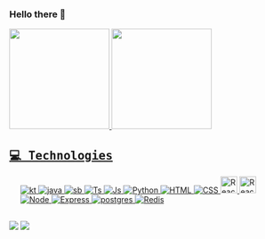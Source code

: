 ### Hello there 👋

<!--
**Biz1999/Biz1999** is a ✨ _special_ ✨ repository because its `README.md` (this file) appears on your GitHub profile.

Here are some ideas to get you started:

- 🔭 I’m currently working on ...
- 🌱 I’m currently learning ...
- 👯 I’m looking to collaborate on ...
- 🤔 I’m looking for help with ...
- 💬 Ask me about ...
- 📫 How to reach me: ...
- 😄 Pronouns: ...
- ⚡ Fun fact: ...
-->



 <div>
  <a href="https://github.com/biz1999">
  <img height="180em" src="https://github-readme-stats.vercel.app/api?username=biz1999&show_icons=true&theme=radical&include_all_commits=true&count_private=true"/>
  <img height="180em" src="https://github-readme-stats.vercel.app/api/top-langs/?username=biz1999&layout=compact&langs_count=7&theme=radical"/>
</div>

<h2><samp>💻 Technologies</samp></h2>
<p style="padding: 0px 20px">
  <img alt="kt" src="https://img.shields.io/badge/Kotlin-5C2D91?style=for-the-badge&logo=kotlin&logoColor=orange">
  <img alt="java" src="https://img.shields.io/badge/Java-5C2D91?style=for-the-badge&logo=java&logoColor=white">
  <img alt="sb" src="https://img.shields.io/badge/Spring_Boot-6DB33F?style=for-the-badge&logo=spring&logoColor=white">
  <img alt="Ts" src="https://img.shields.io/badge/TypeScript-007ACC?style=for-the-badge&logo=typescript&logoColor=white">
  <img alt="Js" src="https://img.shields.io/badge/javascript-%23F7DF1E.svg?&style=for-the-badge&logo=javascript&logoColor=black">
  <img alt="Python" src="https://img.shields.io/badge/Python-3776AB?style=for-the-badge&logo=python&logoColor=white">
  <img alt="HTML" src="https://img.shields.io/badge/HTML5-E34F26?style=for-the-badge&logo=html5&logoColor=white">
  <img alt="CSS" src="https://img.shields.io/badge/CSS3-1572B6?style=for-the-badge&logo=css3&logoColor=white">
  <img alt="React" height="30"src="https://img.shields.io/badge/React-20232A?style=for-the-badge&logo=react&logoColor=61DAFB">
  <img alt="ReactNative" height="30"src="https://img.shields.io/badge/React_Native-20232A?style=for-the-badge&logo=react&logoColor=61DAFB">
  <img alt="Node" src="https://img.shields.io/badge/node.js%20-%2343853D.svg?&style=for-the-badge&logo=node.js&logoColor=white">
  <img alt="Express" src="https://img.shields.io/badge/express.js%20-%23404d59.svg?&style=for-the-badge">
  <img alt="postgres" src="https://img.shields.io/badge/PostgreSQL-316192?style=for-the-badge&logo=postgresql&logoColor=white">
  <img alt="Redis" src="https://img.shields.io/badge/Redis-D9281A?style=for-the-badge&logo=redis&logoColor=white">
</p>

  ##

<div>
  <a href = "mailto:alessanbiz@gmail.com"><img src="https://img.shields.io/badge/-Gmail-%23333?style=for-the-badge&logo=gmail&logoColor=white" target="_blank"></a>
  <a href="https://www.linkedin.com/in/alessandro-biz-85b372185" target="_blank"><img src="https://img.shields.io/badge/-LinkedIn-%230077B5?style=for-the-badge&logo=linkedin&logoColor=white" target="_blank"></a> 
</div>

